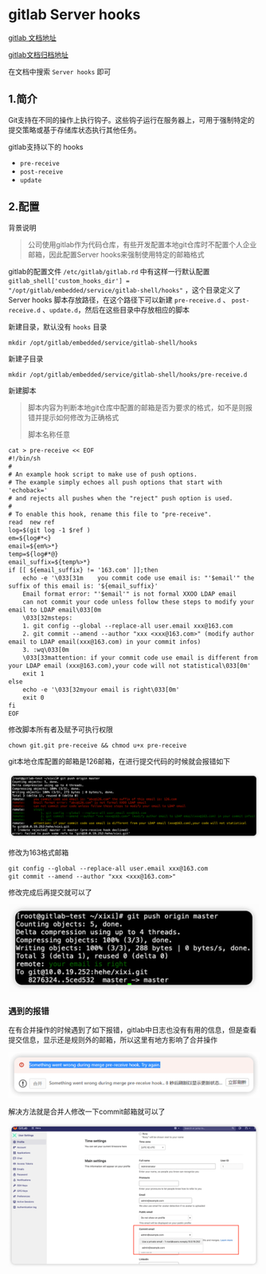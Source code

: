 # gitlab Server hooks

[gitlab 文档地址](https://docs.gitlab.com/)

[gitlab文档归档地址](https://docs.gitlab.com/archives/)



在文档中搜索 `Server hooks` 即可

## 1.简介

Git支持在不同的操作上执行钩子。这些钩子运行在服务器上，可用于强制特定的提交策略或基于存储库状态执行其他任务。

gitlab支持以下的 hooks

- `pre-receive`
- `post-receive`
- `update`





## 2.配置

背景说明

> 公司使用gitlab作为代码仓库，有些开发配置本地git仓库时不配置个人企业邮箱，因此配置Server hooks来强制使用特定的邮箱格式



gitlab的配置文件 `/etc/gitlab/gitlab.rd` 中有这样一行默认配置 `gitlab_shell['custom_hooks_dir'] = "/opt/gitlab/embedded/service/gitlab-shell/hooks"` ，这个目录定义了Server hooks 脚本存放路径，在这个路径下可以新建 `pre-receive.d` 、 `post-receive.d` 、`update.d`，然后在这些目录中存放相应的脚本



新建目录，默认没有 `hooks` 目录

```shell
mkdir /opt/gitlab/embedded/service/gitlab-shell/hooks
```



新建子目录

```shell
mkdir /opt/gitlab/embedded/service/gitlab-shell/hooks/pre-receive.d
```



新建脚本

> 脚本内容为判断本地git仓库中配置的邮箱是否为要求的格式，如不是则报错并提示如何修改为正确格式
>
> 脚本名称任意

```shell
cat > pre-receive << EOF
#!/bin/sh
#
# An example hook script to make use of push options.
# The example simply echoes all push options that start with 'echoback='
# and rejects all pushes when the "reject" push option is used.
#
# To enable this hook, rename this file to "pre-receive".
read  new ref
log=$(git log -1 $ref )
em=${log#*<}
email=${em%>*}
temp=${log#*@}
email_suffix=${temp%>*}
if [[ ${email_suffix} != '163.com' ]];then
    echo -e '\033[31m    you commit code use email is: "'$email'" the suffix of this email is: '${email_suffix}'
    Email format error: "'$email'" is not formal XXOO LDAP email
    can not commit your code unless follow these steps to modify your email to LDAP email\033[0m
    \033[32msteps:
	1. git config --global --replace-all user.email xxx@163.com
	2. git commit --amend --author "xxx <xxx@163.com>" (modify author email to LDAP email(xxx@163.com) in your commit infos)
	3. :wq\033[0m
    \033[33mattention: if your commit code use email is different from your LDAP email (xxx@163.com),your code will not statistical\033[0m'
    exit 1
else
    echo -e '\033[32myour email is right\033[0m'
    exit 0
fi
EOF
```



修改脚本所有者及赋予可执行权限

```shell
chown git.git pre-receive && chmod u+x pre-receive
```



git本地仓库配置的邮箱是126邮箱，在进行提交代码的时候就会报错如下

![iShot2022-04-18_15.58.47](https://raw.githubusercontent.com/pptfz/picgo-images/master/img/iShot2022-04-18_15.58.47.png)



修改为163格式邮箱

```shell
git config --global --replace-all user.email xxx@163.com
git commit --amend --author "xxx <xxx@163.com>"
```



修改完成后再提交就可以了

![iShot2022-04-18_16.33.09](https://raw.githubusercontent.com/pptfz/picgo-images/master/img/iShot2022-04-18_16.33.09.png)



### 遇到的报错

在有合并操作的时候遇到了如下报错，gitlab中日志也没有有用的信息，但是查看提交信息，显示还是规则外的邮箱，所以这里有地方影响了合并操作

![iShot2022-04-18_17.47.32](https://raw.githubusercontent.com/pptfz/picgo-images/master/img/iShot2022-04-18_17.47.32.png)

解决方法就是合并人修改一下commit邮箱就可以了

![iShot2022-04-18_19.31.18](https://raw.githubusercontent.com/pptfz/picgo-images/master/img/iShot2022-04-18_19.31.18.png)